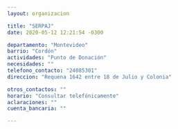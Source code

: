 ```yaml
---
layout: organizacion

title: "SERPAJ"
date: 2020-05-12 12:21:54 -0300

departamento: "Montevideo"
barrio: "Cordón"
actividades: "Punto de Donación"
necesidades: ""
telefono_contacto: "24085301"
direccion: "Requena 1642 entre 18 de Julio y Colonia"

otros_contactos: ""
horario: "Consultar telefónicamente"
aclaraciones: ""
cuenta_bancaria: ""

---
```

